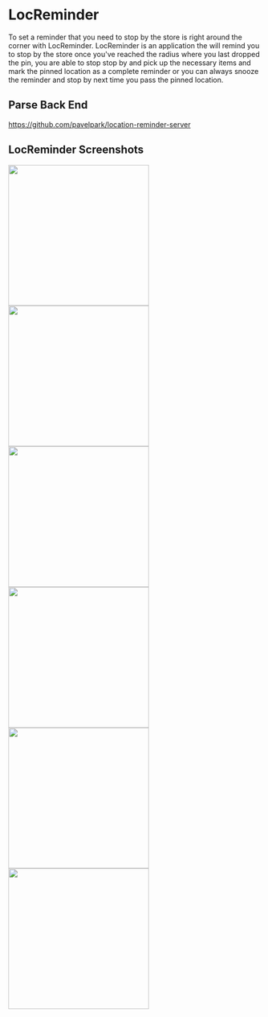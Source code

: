 # LocReminder
To set a reminder that you need to stop by the store is right around the corner with LocReminder. 
LocReminder is an application the will remind you to stop by the store once you've reached the radius where you last dropped the pin, you are able to stop stop by and pick up the necessary items and mark the pinned location as a complete reminder or you can always snooze the reminder and stop by next time you pass the pinned location.


## Parse Back End 
https://github.com/pavelpark/location-reminder-server

## LocReminder Screenshots

<img src="https://user-images.githubusercontent.com/22119101/29585133-ed3dd96e-873a-11e7-88b4-65eed62b8677.jpeg" width="280">       <img src="https://user-images.githubusercontent.com/22119101/29953932-cda715c0-8e88-11e7-9434-8c8eaa7a86e5.PNG" width="280">  <img src="https://user-images.githubusercontent.com/22119101/29953947-ea2c151a-8e88-11e7-8833-59e464534cfa.PNG" width="280">
<img src="https://user-images.githubusercontent.com/22119101/29953958-f812bf80-8e88-11e7-8e81-856292c0134c.PNG" width="280"> <img src="https://user-images.githubusercontent.com/22119101/29953977-1acc7d04-8e89-11e7-81a8-9c35b1f4ce49.PNG" width="280"> <img src="https://user-images.githubusercontent.com/22119101/29953985-2d5669e4-8e89-11e7-9f86-edd4fabf0e2c.PNG" width="280">
